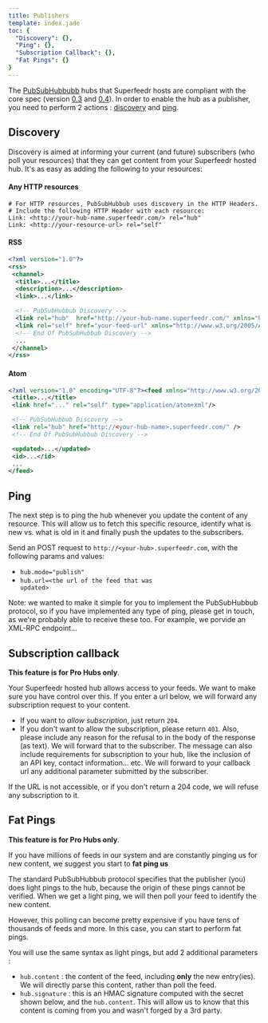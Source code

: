 ```yaml
---
title: Publishers
template: index.jade
toc: {
  "Discovery": {},
  "Ping": {},
  "Subscription Callback": {},
  "Fat Pings": {}
}
---
```


The [PubSubHubbubb](http://pubsubhubbub.superfeedr.com/) hubs that Superfeedr hosts are compliant with the core spec (version [0.3](http://pubsubhubbub.googlecode.com/svn/trunk/pubsubhubbub-core-0.3.html) and [0.4](http://pubsubhubbub.googlecode.com/svn/trunk/pubsubhubbub-core-0.4.html)). In order to enable the hub as a publisher, you need to perform 2 actions : [discovery](#discovery) and [ping](#ping).

## Discovery

Discovery is aimed at informing your current (and future) subscribers (who poll your resources) that they can get content from your Superfeedr hosted hub. It's as easy as adding the following to your resources:


#### Any HTTP resources

```
# For HTTP resources, PubSubHubbub uses discovery in the HTTP Headers.
# Include the following HTTP Header with each resource:
Link: <http://your-hub-name.superfeedr.com/> rel="hub"
Link: <http://your-resource-url> rel="self"
```

#### RSS

```xml
<?xml version="1.0"?>
<rss>
 <channel>
  <title>...</title>
  <description>...</description>
  <link>...</link>

  <!-- PubSubHubbub Discovery -->
  <link rel="hub"  href="http://your-hub-name.superfeedr.com/" xmlns="http://www.w3.org/2005/Atom" />
  <link rel="self" href="your-feed-url" xmlns="http://www.w3.org/2005/Atom" />
  <!-- End Of PubSubHubbub Discovery -->
  ...
 </channel>
</rss>
```

#### Atom

```xml
<?xml version="1.0" encoding="UTF-8"?><feed xmlns="http://www.w3.org/2005/Atom">
 <title>...</title>
 <link href="..." rel="self" type="application/atom+xml"/>

 <!-- PubSubHubbub Discovery -->
 <link rel="hub" href="http://<your-hub-name>.superfeedr.com/" />
 <!-- End Of PubSubHubbub Discovery -->

 <updated>...</updated>
 <id>...</id>
 ...
</feed>
```

## Ping

The next step is to ping the hub whenever you update the content of any resource. This will allow us to fetch this specific resource, identify what is new vs. what is old in it and finally push the updates to the subscribers.

Send an POST request to <code>http://&lt;your-hub&gt;.superfeedr.com</code>, with the following params and values:

* <code>hub.mode="publish"</code>
* <code>hub.url=&lt;the url of the feed that was updated&gt;</code>

Note: we wanted to make it simple for you to implement the PubSubHubbub protocol, so if you have implemented any type of ping, please get in touch, as we're probably able to receive these too. For example, we porvide an XML-RPC endpoint...

## Subscription callback

**This feature is for Pro Hubs only**.

Your Superfeedr hosted hub allows access to your feeds. We want to make sure you have control over this. If you enter a url below, we will forward any subscription request to your content.

* If you want to *allow subscription*, just return `204`.
* If you don't want to allow the subscription, please return `401`. Also, please include any reason for the refusal to in the body of the response (as text). We will forward that to the subscriber. The message can also include requirements for subscription to your hub, like the inclusion of an API key, contact information... etc. We will forward to your callback url any additional parameter submitted by the subscriber.

If the URL is not accessible, or if you don't return a 204 code, we will refuse any subscription to it.

## Fat Pings

**This feature is for Pro Hubs only**.

If you have millions of feeds in our system and are constantly pinging us for new content, we suggest you start to **fat ping us**

The standard PubSubHubbub protocol specifies that the publisher (you) does light pings to the hub, because the origin of these pings cannot be verified. When we get a light ping, we will then poll your feed to identify the new content.

However, this polling can become pretty expensive if you have tens of thousands of feeds and more. In this case, you can start to perform fat pings.

You will use the same syntax as light pings, but add 2 additional parameters :

* `hub.content` : the content of the feed, including **only** the new entry(ies). We will directly parse this content, rather than poll the feed.
* `hub.signature` : this is an HMAC signature computed with the secret shown below, and the `hub.content`. This will allow us to know that this content is coming from you and wasn't forged by a 3rd party.



